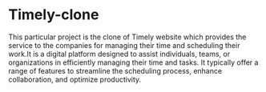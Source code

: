 # Timely-clone
This particular project is the clone of Timely  website which provides the service to the companies for managing their time and scheduling their work.It is a digital platform designed to assist individuals, teams, or organizations in efficiently managing their time and tasks. It typically offer a range of features to streamline the scheduling process, enhance collaboration, and optimize productivity.
